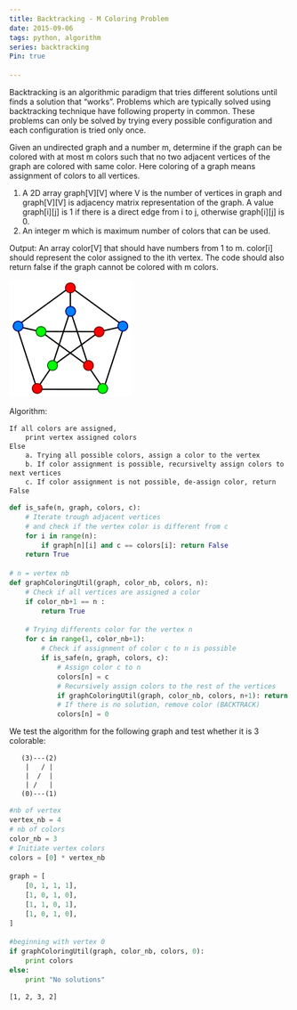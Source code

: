 ```yaml
---
title: Backtracking - M Coloring Problem
date: 2015-09-06
tags: python, algorithm
series: backtracking
Pin: true

---
```


Backtracking is an algorithmic paradigm that tries different solutions until finds a solution that “works”. Problems which are typically solved using backtracking technique have following property in common. These problems can only be solved by trying every possible configuration and each configuration is tried only once.

Given an undirected graph and a number m, determine if the graph can be colored with at most m colors such that no two adjacent vertices of the graph are colored with same color. Here coloring of a graph means assignment of colors to all vertices.

1) A 2D array graph[V][V] where V is the number of vertices in graph and graph[V][V] is adjacency matrix representation of the graph. A value graph[i][j] is 1 if there is a direct edge from i to j, otherwise graph[i][j] is 0.
2) An integer m which is maximum number of colors that can be used.

Output:
An array color[V] that should have numbers from 1 to m. color[i] should represent the color assigned to the ith vertex. The code should also return false if the graph cannot be colored with m colors.


![png](figure/graph_col.png)

Algorithm:

    If all colors are assigned,
        print vertex assigned colors
    Else
        a. Trying all possible colors, assign a color to the vertex
        b. If color assignment is possible, recursivelty assign colors to next vertices
        c. If color assignment is not possible, de-assign color, return False


```python
def is_safe(n, graph, colors, c):
    # Iterate trough adjacent vertices
    # and check if the vertex color is different from c
    for i in range(n):
        if graph[n][i] and c == colors[i]: return False
    return True

# n = vertex nb
def graphColoringUtil(graph, color_nb, colors, n):
    # Check if all vertices are assigned a color
    if color_nb+1 == n :
        return True
    
    # Trying differents color for the vertex n
    for c in range(1, color_nb+1):
        # Check if assignment of color c to n is possible
        if is_safe(n, graph, colors, c):
            # Assign color c to n
            colors[n] = c
            # Recursively assign colors to the rest of the vertices
            if graphColoringUtil(graph, color_nb, colors, n+1): return True
            # If there is no solution, remove color (BACKTRACK)
            colors[n] = 0
```

We test the algorithm for the following graph and test whether it is 3 colorable:

       (3)---(2)
        |   / |
        |  /  |
        | /   |
       (0)---(1)


```python
#nb of vertex
vertex_nb = 4
# nb of colors
color_nb = 3
# Initiate vertex colors
colors = [0] * vertex_nb

graph = [
    [0, 1, 1, 1],
    [1, 0, 1, 0],
    [1, 1, 0, 1],
    [1, 0, 1, 0],
]

#beginning with vertex 0
if graphColoringUtil(graph, color_nb, colors, 0):
    print colors
else:
    print "No solutions"
```

    [1, 2, 3, 2]

